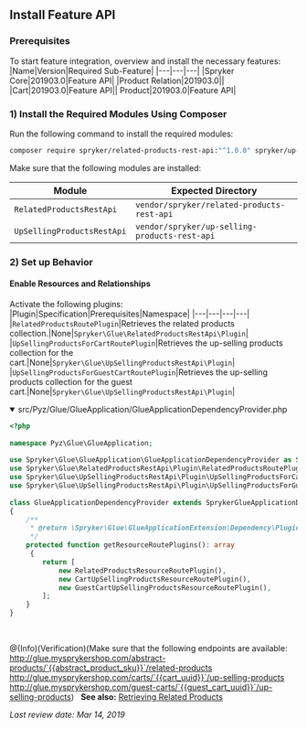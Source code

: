 ## Install Feature API
### Prerequisites
To start feature integration, overview and install the necessary features:
|Name|Version|Required Sub-Feature|
|---|---|---|
|Spryker Core|201903.0|Feature API|
|Product Relation|201903.0||
|Cart|201903.0|Feature API||
Product|201903.0|Feature API|
### 1) Install the Required Modules Using Composer
Run the following command to install the required modules:
```bash
composer require spryker/related-products-rest-api:"^1.0.0" spryker/up-selling-products-rest-api:"^1.0.1" --update-with-dependencies
```
<section contenteditable="false" class="warningBox"><div class="content">
    Make sure that the following modules are installed:
    
|Module|Expected Directory|
|---|---|
|`RelatedProductsRestApi`|`vendor/spryker/related-products-rest-api`|
|`UpSellingProductsRestApi`|`vendor/spryker/up-selling-products-rest-api`|
</div></section>

### 2) Set up Behavior
#### Enable Resources and Relationships
Activate the following plugins:
|Plugin|Specification|Prerequisites|Namespace|
|---|---|---|---|
|`RelatedProductsRoutePlugin`|Retrieves the related products collection.|None|`Spryker\Glue\RelatedProductsRestApi\Plugin`|
|`UpSellingProductsForCartRoutePlugin`|Retrieves the up-selling products collection for the cart.|None|`Spryker\Glue\UpSellingProductsRestApi\Plugin`|
|`UpSellingProductsForGuestCartRoutePlugin`|Retrieves the up-selling products collection for the guest cart.|None|`Spryker\Glue\UpSellingProductsRestApi\Plugin`|


<details open>
<summary>src/Pyz/Glue/GlueApplication/GlueApplicationDependencyProvider.php</summary>

```php
<?php
 
namespace Pyz\Glue\GlueApplication;
 
use Spryker\Glue\GlueApplication\GlueApplicationDependencyProvider as SprykerGlueApplicationDependencyProvider;
use Spryker\Glue\RelatedProductsRestApi\Plugin\RelatedProductsRoutePlugin
use Spryker\Glue\UpSellingProductsRestApi\Plugin\UpSellingProductsForCartRoutePlugin
use Spryker\Glue\UpSellingProductsRestApi\Plugin\UpSellingProductsForGuestCartRoutePlugin
 
class GlueApplicationDependencyProvider extends SprykerGlueApplicationDependencyProvider
{
    /**
     * @return \Spryker\Glue\GlueApplicationExtension\Dependency\Plugin\ResourceRoutePluginInterface[]
     */
    protected function getResourceRoutePlugins(): array
     {
        return [
            new RelatedProductsResourceRoutePlugin(),
            new CartUpSellingProductsResourceRoutePlugin(),
            new GuestCartUpSellingProductsResourceRoutePlugin(),
        ];
    }
}
```

</br>
</details>

@(Info)(Verification)(Make sure that the following endpoints are available:</br>http://glue.mysprykershop.com/abstract-products/`{{abstract_product_sku}}`/related-products</br>http://glue.mysprykershop.com/carts/`{{cart_uuid}}`/up-selling-products</br>http://glue.mysprykershop.com/guest-carts/`{{guest_cart_uuid}}`/up-selling-products)
 
**See also:**
[Retrieving Related Products](https://documentation.spryker.com/v2/docs/retrieving-related-products-201903)

*Last review date: Mar 14, 2019* <!-- by  Volodymyr Volkov-->